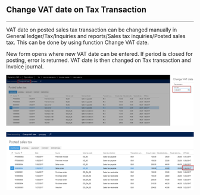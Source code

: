 ## **Change VAT date on Tax Transaction** ##
------

VAT date on posted sales tax transaction can be changed manually in General ledger/Tax/Inquiries and reports/Sales tax inquiries/Posted sales tax. This can be done by using function Change VAT date. 

New form opens where new VAT date can be entered. If period is closed for posting, error is returned.  VAT date is then changed on Tax transaction and Invoice journal.

![TaxTrans List](VAT1.png)

![TaxTrans List2](VAT2.png)
